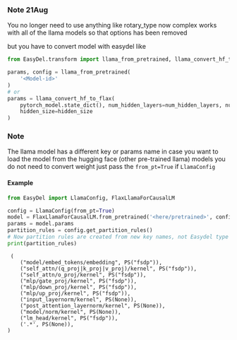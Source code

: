 ### Note 21Aug

You no longer need to use anything like rotary_type now complex works with all of the llama models so that options has
been removed

but you have to convert model with easydel like

```python
from EasyDel.transform import llama_from_pretrained, llama_convert_hf_to_flax

params, config = llama_from_pretrained(
    '<Model-id>'
)
# or
params = llama_convert_hf_to_flax(
    pytorch_model.state_dict(), num_hidden_layers=num_hidden_layers, num_attention_heads=num_attention_heads,
    hidden_size=hidden_size
)
```

### Note

The llama model has a different key or params name in case you want to load the model from the hugging face
(other pre-trained llama) models you do not need to convert weight just pass the `from_pt=True` if `LlamaConfig`

#### Example

```python
from EasyDel import LlamaConfig, FlaxLlamaForCausalLM

config = LlamaConfig(from_pt=True)
model = FlaxLlamaForCausalLM.from_pretrained('<here/pretrained>', config=config)
params = model.params
partition_rules = config.get_partition_rules()
# Now partition rules are created from new key names, not Easydel type
print(partition_rules)
```

```text
 (
    ("model/embed_tokens/embedding", PS("fsdp")),
    ("self_attn/(q_proj|k_proj|v_proj)/kernel", PS("fsdp")),
    ("self_attn/o_proj/kernel", PS("fsdp")),
    ("mlp/gate_proj/kernel", PS("fsdp")),
    ("mlp/down_proj/kernel", PS("fsdp")),
    ("mlp/up_proj/kernel", PS("fsdp")),
    ("input_layernorm/kernel", PS(None)),
    ("post_attention_layernorm/kernel", PS(None)),
    ("model/norm/kernel", PS(None)),
    ("lm_head/kernel", PS("fsdp")),
    ('.*', PS(None)),
)
```